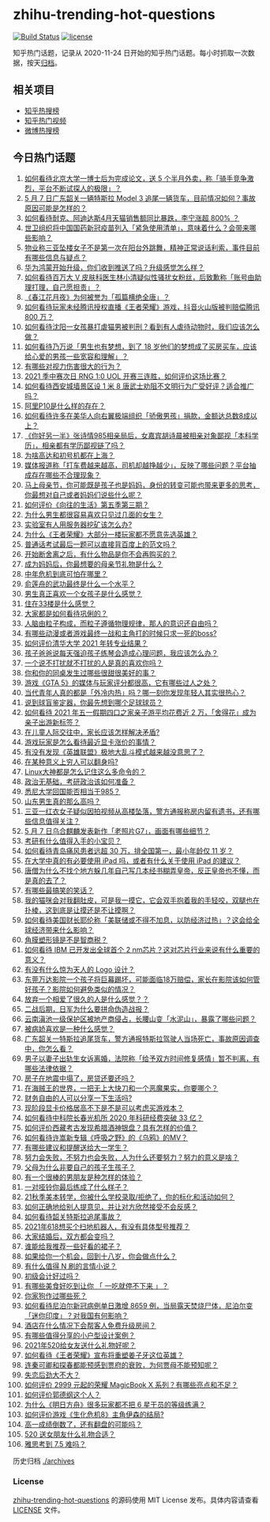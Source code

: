 # zhihu-trending-hot-questions

[![Build Status](https://github.com/justjavac/zhihu-trending-hot-questions/workflows/ci/badge.svg?branch=master)](https://github.com/justjavac/zhihu-trending-hot-questions/actions)
[![license](https://img.shields.io/github/license/justjavac/zhihu-trending-hot-questions)](https://github.com/justjavac/zhihu-trending-hot-questions/blob/master/LICENSE)

知乎热门话题，记录从 2020-11-24 日开始的知乎热门话题。每小时抓取一次数据，按天[归档](./archives)。

## 相关项目

- [知乎热搜榜](https://github.com/justjavac/zhihu-trending-top-search)
- [知乎热门视频](https://github.com/justjavac/zhihu-trending-hot-video)
- [微博热搜榜](https://github.com/justjavac/weibo-trending-hot-search)

## 今日热门话题

<!-- BEGIN -->
<!-- 最后更新时间 Sat May 08 2021 12:02:56 GMT+0800 (China Standard Time) -->

1. [如何看待北京大学一博士后为完成论文，送 5
   个半月外卖，称「骑手竞争激烈，平台不断试探人的极限」？](https://www.zhihu.com/question/458170986)
2. [5 月 7 日广东韶关一辆特斯拉 Model 3
   追尾一辆货车，目前情况如何？事故原因可能是怎样的？](https://www.zhihu.com/question/458230688)
3. [如何看待耐克、阿迪达斯4月天猫销售额同比暴跌，李宁涨超 800%
   ？](https://www.zhihu.com/question/458198356)
4. [世卫组织将中国国药新冠疫苗列入「紧急使用清单」，意味着什么？会带来哪些影响？](https://www.zhihu.com/question/458276429)
5. [物业称三亚坠楼女子不是第一次在阳台外跳舞，精神正常说话利索，事件目前有哪些信息与疑点？](https://www.zhihu.com/question/458317199)
6. [华为鸿蒙开始升级，你们收到推送了吗？升级感觉怎么样？](https://www.zhihu.com/question/456976153)
7. [如何看待百万大 V
   皮肤科医生林小清疑似性骚扰女粉丝，后致歉称「账号由助理打理，自己愿担责」？](https://www.zhihu.com/question/458204493)
8. [《春江花月夜》为何被誉为「孤篇横绝全唐」？](https://www.zhihu.com/question/301477404)
9. [如何看待玩家未经腾讯授权直播《王者荣耀》游戏，抖音火山版被判赔偿腾讯 800
   万？](https://www.zhihu.com/question/458207960)
10. [如何看待沈阳一女孩暴打虐猫男被判刑？看到有人虐待动物时，我们应该怎么做？](https://www.zhihu.com/question/458191979)
11. [如何看待乃万说「男生也有梦想，到了 18
    岁他们的梦想成了买房买车，应该给心爱的男孩一些宽容和理解」？](https://www.zhihu.com/question/458072558)
12. [有哪些对视力伤害很大的行为？](https://www.zhihu.com/question/384087324)
13. [2021 季中赛次日 RNG 1:0 UOL
    开赛三连胜，如何评价这场比赛？](https://www.zhihu.com/question/458261332)
14. [如何看待西安城墙景区设 1 米 8
    唐武士劝阻不文明行为广受好评？适合推广吗？](https://www.zhihu.com/question/458013084)
15. [阿里P10是什么样的存在？](https://www.zhihu.com/question/307907539)
16. [如何看待许多在美华人向右翼极端组织「骄傲男孩」捐款，金额达总数8成以上？](https://www.zhihu.com/question/458277293)
17. [《你好另一半》张诗情985相亲局后，女嘉宾胡诗晨被相亲对象鄙视「本科学历」，相亲都有学历鄙视链了吗？](https://www.zhihu.com/question/456452569)
18. [为啥高达和初号机都在上海？](https://www.zhihu.com/question/457070563)
19. [媒体报道称「打车费越来越高，司机却越挣越少」，反映了哪些问题？平台抽成存在哪些不合理现象？](https://www.zhihu.com/question/458224652)
20. [马上母亲节，你可能既是孩子也是妈妈，身份的转变可能也带来更多的思考，你最想对自己或者妈妈们说些什么呢？](https://www.zhihu.com/question/457015906)
21. [如何评价《向往的生活》第五季第三期？](https://www.zhihu.com/question/458082521)
22. [为什么男生都很容易喜欢只见过几面的女生？](https://www.zhihu.com/question/300699970)
23. [实验室有人用服务器挖矿该怎么办?](https://www.zhihu.com/question/451758003)
24. [为什么《王者荣耀》大部分一楼玩家都不愿意先选英雄？](https://www.zhihu.com/question/457720588)
25. [普通话考试最后一题可以直接背百度上的范文吗？](https://www.zhihu.com/question/453538698)
26. [开始断舍离之后，有什么物品是你不会再购买的？](https://www.zhihu.com/question/457895008)
27. [成为妈妈后，你最想要的母亲节礼物是什么？](https://www.zhihu.com/question/458177527)
28. [中年危机到底可怕在哪里？](https://www.zhihu.com/question/453074803)
29. [俞莲舟的武功最终是什么一个水平？](https://www.zhihu.com/question/266632991)
30. [男生真正喜欢一个女孩子是什么感觉？](https://www.zhihu.com/question/445557705)
31. [住在33楼是什么感觉？](https://www.zhihu.com/question/452537568)
32. [大家都是如何看待巩俐的？](https://www.zhihu.com/question/303936309)
33. [人脑由粒子构成，而粒子遵循物理规律，那人的意识还自由吗？](https://www.zhihu.com/question/450868629)
34. [有哪些动漫或者游戏最终一战和主角打的时候只求一死的boss?](https://www.zhihu.com/question/437317273)
35. [如何评价清华大学 2021 年转专业结果？](https://www.zhihu.com/question/455564234)
36. [孩子爸爸说每天强迫孩子练琴会造成心理问题，我应该怎么办？](https://www.zhihu.com/question/457467788)
37. [一个说不打扰就不打扰的人是真的喜欢你吗？](https://www.zhihu.com/question/455719746)
38. [你和你的同桌发生过哪些很甜很美好的事？](https://www.zhihu.com/question/275364187)
39. [游戏《GTA 5》的媒体与玩家评分都很高，它有哪些过人之处？](https://www.zhihu.com/question/456975681)
40. [当代青年人真的都是「外冷内热」吗？哪一刻你发现年轻人其实很热心？](https://www.zhihu.com/question/457137869)
41. [说到球盲鉴定器，你最先想到哪个足球球员？](https://www.zhihu.com/question/447882704)
42. [如何看待 2021 年五一假期四口之家亲子游平均花费近 2
    万，「舍得花」成为亲子出游新标签？](https://www.zhihu.com/question/458009805)
43. [在儿童人际交往中，家长应该怎样解决矛盾?](https://www.zhihu.com/question/456245001)
44. [游戏玩家是怎么看待最近显卡涨价的事情？](https://www.zhihu.com/question/458069212)
45. [有没有发现《英雄联盟》极地大乱斗模式越来越没意思了？](https://www.zhihu.com/question/444348970)
46. [在某种意义上穷人可以翻身吗?](https://www.zhihu.com/question/454063391)
47. [Linux大神都是怎么记住这么多命令的？](https://www.zhihu.com/question/452895041)
48. [政治无基础，考研政治该如何准备？](https://www.zhihu.com/question/40930352)
49. [悉尼大学回国能否相当于985？](https://www.zhihu.com/question/266843003)
50. [山东男生真的那么高吗？](https://www.zhihu.com/question/336226437)
51. [三亚一红衣女子疑似因拍视频从高楼坠落，警方通报称房内留有遗书，还有哪些信息值得关注？](https://www.zhihu.com/question/458070461)
52. [5 月 7 日乌合麒麟发表新作「老照片G7」，画面有哪些细节？](https://www.zhihu.com/question/458184079)
53. [考研有什么值得入手的小宝贝？](https://www.zhihu.com/question/322307105)
54. [如何看待青岛痛风患者远超 30 万，排全国第一，最小年龄仅 11
    岁？](https://www.zhihu.com/question/457241530)
55. [在大学中真的有必要使用 iPad 吗，或者有什么关于使用 iPad
    的建议？](https://www.zhihu.com/question/373915793)
56. [唐僧为什么不找个地方躲几年自己写几本经书糊弄皇帝，反正皇帝也不懂，而是真的去了？](https://www.zhihu.com/question/457874561)
57. [有哪些最搞笑的笑话？](https://www.zhihu.com/question/455220438)
58. [我的猫咪会对我翻肚皮，可是我一摸它，它会双手抱着我的手轻咬，双腿也在扑棱，这到底是让摸还是不让摸啊？](https://www.zhihu.com/question/442629160)
59. [如何看待美国财长耶伦称「美联储或不得不加息，以防经济过热」？这会给全球经济带来什么影响？](https://www.zhihu.com/question/457850060)
60. [角膜塑形镜是不是智商税？](https://www.zhihu.com/question/425556684)
61. [如何看待 IBM 已开发出全球首个 2
    nm芯片？这对芯片行业来说有什么重要的意义？](https://www.zhihu.com/question/458099340)
62. [有没有什么惊为天人的 Logo 设计？](https://www.zhihu.com/question/335957333)
63. [东莞万达影院一个孩子将巨幕踢坏，可能面临18万赔偿，家长在影院该如何管好孩子？影院如何避免类似的情况？](https://www.zhihu.com/question/457624626)
64. [放弃一个相爱了很久的人是什么感觉？？](https://www.zhihu.com/question/457121828)
65. [二战后期，日军为什么要拼命伪造战报？](https://www.zhihu.com/question/457656500)
66. [云南滇池一级保护区被地产商侵占，长腰山变「水泥山」，暴露了哪些问题？](https://www.zhihu.com/question/458176455)
67. [被病娇喜欢是一种什么感觉？](https://www.zhihu.com/question/378449678)
68. [广东韶关一特斯拉追尾货车，警方通报特斯拉驾驶人当场死亡，事故原因调查中，你怎么看？](https://www.zhihu.com/question/458241432)
69. [男子以妻子出轨生女诉离婚，法院称「给予双方时间修复感情」暂不判离，有哪些法律依据？](https://www.zhihu.com/question/458189714)
70. [房子在地震中塌了，房贷还要还吗？](https://www.zhihu.com/question/63716904)
71. [在海贼王的世界，一把无上大快刀和一个恶魔果实，你要哪个？](https://www.zhihu.com/question/458033933)
72. [财务自由的人可以分享一下生活吗?](https://www.zhihu.com/question/452616303)
73. [现阶段显卡价格居高不下是不是可以考虑买游戏本？](https://www.zhihu.com/question/444651647)
74. [如何看待中科院长春光机所 2020 年科研经费突破 33 亿？](https://www.zhihu.com/question/457734337)
75. [如何评价西藏考古发现希腊酒神银盘？具有怎样的价值？](https://www.zhihu.com/question/457689078)
76. [如何看待许嵩新专辑《呼吸之野》的《乌鸦》的MV？](https://www.zhihu.com/question/458282787)
77. [有哪些建议和提醒送给大一学生？](https://www.zhihu.com/question/377593484)
78. [努力会失败，不努力也会失败，人为什么还要努力？努力的意义是啥？](https://www.zhihu.com/question/456002749)
79. [父母为什么非要自己的孩子生孩子？](https://www.zhihu.com/question/457863388)
80. [有一个很棒的男朋友是种怎样的体验？](https://www.zhihu.com/question/37379581)
81. [一对哑铃你最后练成了什么样子？](https://www.zhihu.com/question/378688672)
82. [21秋季美本转学，你被什么学校录取/拒绝了，你的标化和活动如何？](https://www.zhihu.com/question/380200402)
83. [如何正确地给别人提意见，并让对方欣然接受不会反感？](https://www.zhihu.com/question/40288998)
84. [如何看待韶关特斯拉追尾事故？](https://www.zhihu.com/question/458219985)
85. [2021年618想买个扫地机器人，有没有具体型号推荐？](https://www.zhihu.com/question/397698378)
86. [大家结婚后，双方都会变吗？](https://www.zhihu.com/question/448732110)
87. [谁能给我推荐一些好看的裙子？](https://www.zhihu.com/question/452199398)
88. [如果给你一个机会，回到十八岁，你会做点什么？](https://www.zhihu.com/question/454167575)
89. [有什么值得 N 刷的言情小说？](https://www.zhihu.com/question/446606462)
90. [初级会计好过吗？](https://www.zhihu.com/question/317553804)
91. [有哪些美食好吃到让你 「 一吃就停不下来 」？](https://www.zhihu.com/question/435951969)
92. [你家狗作过哪些死？](https://www.zhihu.com/question/457779970)
93. [如何看待尼泊尔新冠病例单日激增 8659
    例，当局露天焚烧尸体，尼泊尔变「迷你印度」？对我国有何影响？](https://www.zhihu.com/question/457888018)
94. [酒店在什么情况下会帮客人免费升级房间？](https://www.zhihu.com/question/26920344)
95. [有哪些值得分享的小户型设计案例？](https://www.zhihu.com/question/442972054)
96. [2021年520给女友送什么礼物好呢？](https://www.zhihu.com/question/457741080)
97. [如何看待《王者荣耀》宣布将重塑姜子牙这位英雄？](https://www.zhihu.com/question/457939742)
98. [连秦可卿和探春都能预感到贾府的衰败，为何贾母不能预知呢？](https://www.zhihu.com/question/454745776)
99. [失恋后劲大不大？](https://www.zhihu.com/question/371918832)
100. [如何评价 2999 元起的荣耀 MagicBook X
     系列？有哪些亮点和不足？](https://www.zhihu.com/question/458017940)
101. [如何评价郭德纲这个人？](https://www.zhihu.com/question/35789696)
102. [为什么《明日方舟》很多玩家都不把 6 星干员的等级练满？](https://www.zhihu.com/question/453080628)
103. [如何评价游戏《生化危机8》主角伊森的结局?](https://www.zhihu.com/question/457971616)
104. [高一成绩倒数了，还有翻盘的可能吗？](https://www.zhihu.com/question/457341656)
105. [520 送女朋友什么礼物合适？](https://www.zhihu.com/question/393509843)
106. [雅思考到 7.5 难吗？](https://www.zhihu.com/question/448858253)

<!-- END -->

历史归档 [./archives](./archives)

### License

[zhihu-trending-hot-questions](https://github.com/justjavac/zhihu-trending-hot-questions)
的源码使用 MIT License 发布。具体内容请查看 [LICENSE](./LICENSE) 文件。
